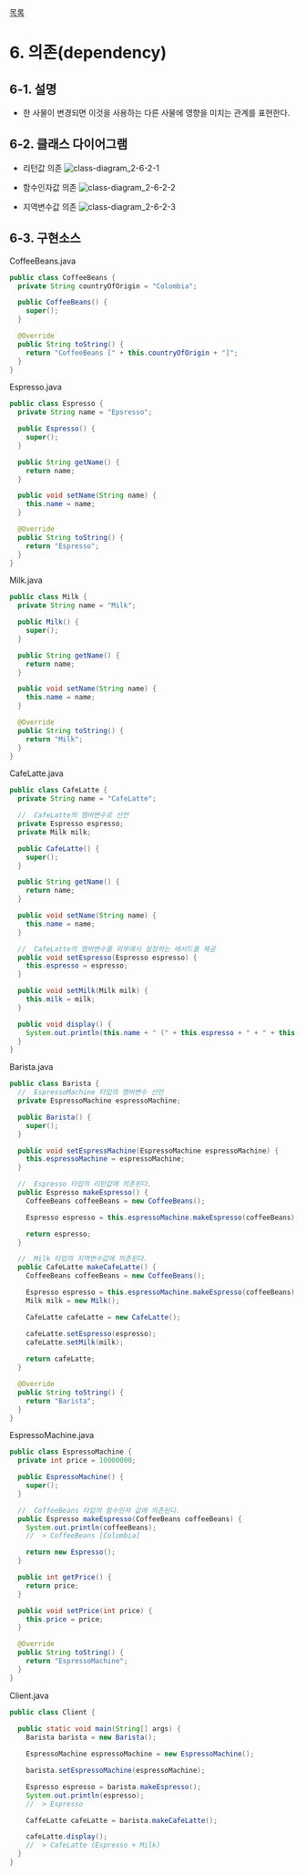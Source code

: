 [목록](https://github.com/JungInBaek/TIL/blob/main/README.md)

# 6. 의존(dependency)

## 6-1. 설명
- 한 사물이 변경되면 이것을 사용하는 다른 사물에 영향을 미치는 관계를 표현한다.

## 6-2. 클래스 다이어그램
- 리턴값 의존
![class-diagram_2-6-2-1](http://www.plantuml.com/plantuml/proxy?src=https://raw.githubusercontent.com/JungInBaek/TIL/main/DesignPattern/ClassDiagram/class-diagram_2-6-2-1.puml)

- 함수인자값 의존
![class-diagram_2-6-2-2](http://www.plantuml.com/plantuml/proxy?src=https://raw.githubusercontent.com/JungInBaek/TIL/main/DesignPattern/ClassDiagram/class-diagram_2-6-2-2.puml)

- 지역변수값 의존
![class-diagram_2-6-2-3](http://www.plantuml.com/plantuml/proxy?src=https://raw.githubusercontent.com/JungInBaek/TIL/main/DesignPattern/ClassDiagram/class-diagram_2-6-2-3.puml)

## 6-3. 구현소스
CoffeeBeans.java
```java
public class CoffeeBeans {
  private String countryOfOrigin = "Colombia";

  public CoffeeBeans() {
    super();
  }

  @Override
  public String toString() {
    return "CoffeeBeans [" + this.countryOfOrigin + "]";
  }
}
```

Espresso.java
```java
public class Espresso {
  private String name = "Epsresso";

  public Espresso() {
    super();
  }

  public String getName() {
    return name;
  }

  public void setName(String name) {
    this.name = name;
  }

  @Override
  public String toString() {
    return "Espresso";
  }
}
```

Milk.java
```java
public class Milk {
  private String name = "Milk";

  public Milk() {
    super();
  }

  public String getName() {
    return name;
  }

  public void setName(String name) {
    this.name = name;
  }

  @Override
  public String toString() {
    return "Milk";
  }
}
```

CafeLatte.java
```java
public class CafeLatte {
  private String name = "CafeLatte";

  //  CafeLatte의 멤버변수로 선언
  private Espresso espresso;
  private Milk milk;

  public CafeLatte() {
    super();
  }

  public String getName() {
    return name;
  }

  public void setName(String name) {
    this.name = name;
  }

  //  CafeLatte의 멤버변수를 외부에서 설정하는 메서드를 제공
  public void setEspresso(Espresso espresso) {
    this.espresso = espresso;
  }

  public void setMilk(Milk milk) {
    this.milk = milk;
  }

  public void display() {
    System.out.println(this.name + " (" + this.espresso + " + " + this.milk + ")");
  }
}
```

Barista.java
```java
public class Barista {
  //  EspressoMachine 타입의 멤버변수 선언
  private EspressoMachine espressoMachine;

  public Barista() {
    super();
  }

  public void setEspressMachine(EspressoMachine espressoMachine) {
    this.espressoMachine = espressoMachine;
  }

  //  Espresso 타입의 리턴값에 의존된다.
  public Espresso makeEspresso() {
    CoffeeBeans coffeeBeans = new CoffeeBeans();

    Espresso espresso = this.espressoMachine.makeEspresso(coffeeBeans);

    return espresso;
  }

  //  Milk 타입의 지역변수값에 의존된다.
  public CafeLatte makeCafeLatte() {
    CoffeeBeans coffeeBeans = new CoffeeBeans();

    Espresso espresso = this.espressoMachine.makeEspresso(coffeeBeans);
    Milk milk = new Milk();

    CafeLatte cafeLatte = new CafeLatte();

    cafeLatte.setEspresso(espresso);
    cafeLatte.setMilk(milk);
    
    return cafeLatte;
  }

  @Override
  public String toString() {
    return "Barista";
  }
}
```

EspressoMachine.java
```java
public class EspressoMachine {
  private int price = 10000000;

  public EspressoMachine() {
    super();
  }

  //  CoffeeBeans 타입의 함수인자 값에 의존된다.
  public Espresso makeEspresso(CoffeeBeans coffeeBeans) {
    System.out.println(coffeeBeans);
    //  > CoffeeBeans [Colombia]

    return new Espresso();
  }

  public int getPrice() {
    return price;
  }

  public void setPrice(int price) {
    this.price = price;
  }

  @Override
  public String toString() {
    return "EspressoMachine";
  }
}
```

Client.java
```java
public class Client {
  
  public static void main(String[] args) {
    Barista barista = new Barista();

    EspressoMachine espressoMachine = new EspressoMachine();

    barista.setEspressoMachine(espressoMachine);

    Espresso espresso = barista.makeEspresso();
    System.out.println(espresso);
    //  > Espresso

    CaffeLatte cafeLatte = barista.makeCafeLatte();

    cafeLatte.display();
    //  > CafeLatte (Espresso + Milk)
  }
}
```